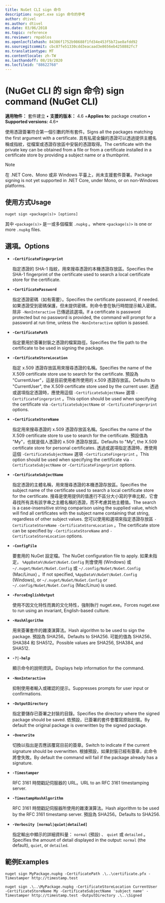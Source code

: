 ```yaml
---
title: NuGet CLI sign 命令
description: nuget.exe sign 命令的參考
author: dtivel
ms.author: dtivel
ms.date: 03/06/2018
ms.topic: reference
ms.reviewer: rmpablos
ms.openlocfilehash: 84386f1752b98688f1fd34e453f5b72ae8afdd92
ms.sourcegitcommit: cbc87fe51330cdd3eacaad3e8656eb4258882fc7
ms.translationtype: MT
ms.contentlocale: zh-TW
ms.lasthandoff: 08/19/2020
ms.locfileid: "88622768"
---
```

# <a name="sign-command-nuget-cli"></a><span data-ttu-id="e1ef6-103"> (NuGet CLI 的 sign 命令) </span><span class="sxs-lookup"><span data-stu-id="e1ef6-103">sign command (NuGet CLI)</span></span>

<span data-ttu-id="e1ef6-104">**適用物件：** 套件建立 &bullet; **支援的版本：** 4.6 +</span><span class="sxs-lookup"><span data-stu-id="e1ef6-104">**Applies to:** package creation &bullet; **Supported versions:** 4.6+</span></span>

<span data-ttu-id="e1ef6-105">使用憑證簽署符合第一個引數的所有套件。</span><span class="sxs-lookup"><span data-stu-id="e1ef6-105">Signs all the packages matching the first argument with a certificate.</span></span> <span data-ttu-id="e1ef6-106">具有私密金鑰的憑證可以透過提供主體名稱或指紋，從檔案或憑證存放區中安裝的憑證取得。</span><span class="sxs-lookup"><span data-stu-id="e1ef6-106">The certificate with the private key can be obtained from a file or from a certificate installed in a certificate store by providing a subject name or a thumbprint.</span></span>

> [!Note]
> <span data-ttu-id="e1ef6-107">在 .NET Core、Mono 或非 Windows 平臺上，尚未支援套件簽署。</span><span class="sxs-lookup"><span data-stu-id="e1ef6-107">Package signing is not yet supported in .NET Core, under Mono, or on non-Windows platforms.</span></span>

## <a name="usage"></a><span data-ttu-id="e1ef6-108">使用方式</span><span class="sxs-lookup"><span data-stu-id="e1ef6-108">Usage</span></span>

```cli
nuget sign <package(s)> [options]
```

<span data-ttu-id="e1ef6-109">其中 `<package(s)>` 是一或多個檔案 `.nupkg` 。</span><span class="sxs-lookup"><span data-stu-id="e1ef6-109">where `<package(s)>` is one or more `.nupkg` files.</span></span>

## <a name="options"></a><span data-ttu-id="e1ef6-110">選項。</span><span class="sxs-lookup"><span data-stu-id="e1ef6-110">Options</span></span>

- **`-CertificateFingerprint`**

  <span data-ttu-id="e1ef6-111">指定憑證的 SHA-1 指紋，用來搜尋憑證的本機憑證存放區。</span><span class="sxs-lookup"><span data-stu-id="e1ef6-111">Specifies the SHA-1 fingerprint of the certificate used to search a local certificate store for the certificate.</span></span>

- **`-CertificatePassword`**

  <span data-ttu-id="e1ef6-112">指定憑證密碼（如有需要）。</span><span class="sxs-lookup"><span data-stu-id="e1ef6-112">Specifies the certificate password, if needed.</span></span> <span data-ttu-id="e1ef6-113">如果憑證受到密碼保護，但未提供密碼，則命令會在執行時間提示輸入密碼，除非 `-NonInteractive` 已傳遞該選項。</span><span class="sxs-lookup"><span data-stu-id="e1ef6-113">If a certificate is password protected but no password is provided, the command will prompt for a password at run time, unless the `-NonInteractive` option is passed.</span></span>

- **`-CertificatePath`**

  <span data-ttu-id="e1ef6-114">指定要用於簽署封裝之憑證的檔案路徑。</span><span class="sxs-lookup"><span data-stu-id="e1ef6-114">Specifies the file path to the certificate to be used in signing the package.</span></span>

- **`-CertificateStoreLocation`**

  <span data-ttu-id="e1ef6-115">指定 x.509 憑證存放區用來搜尋憑證的名稱。</span><span class="sxs-lookup"><span data-stu-id="e1ef6-115">Specifies the name of the X.509 certificate store use to search for the certificate.</span></span> <span data-ttu-id="e1ef6-116">預設為 "CurrentUser"，這是目前使用者所使用的 x.509 憑證存放區。</span><span class="sxs-lookup"><span data-stu-id="e1ef6-116">Defaults to "CurrentUser", the X.509 certificate store used by the current user.</span></span> <span data-ttu-id="e1ef6-117">透過或選項指定憑證時，應使用這個 `-CertificateSubjectName` 選項 `-CertificateFingerprint` 。</span><span class="sxs-lookup"><span data-stu-id="e1ef6-117">This option should be used when specifying the certificate via `-CertificateSubjectName` or `-CertificateFingerprint` options.</span></span>

- **`-CertificateStoreName`**

  <span data-ttu-id="e1ef6-118">指定用來搜尋憑證的 x.509 憑證存放區名稱。</span><span class="sxs-lookup"><span data-stu-id="e1ef6-118">Specifies the name of the X.509 certificate store to use to search for the certificate.</span></span> <span data-ttu-id="e1ef6-119">預設值為 "My"，也就是個人憑證的 x.509 憑證存放區。</span><span class="sxs-lookup"><span data-stu-id="e1ef6-119">Defaults to "My", the X.509 certificate store for personal certificates.</span></span> <span data-ttu-id="e1ef6-120">透過或選項指定憑證時，應使用這個 `-CertificateSubjectName` 選項 `-CertificateFingerprint` 。</span><span class="sxs-lookup"><span data-stu-id="e1ef6-120">This option should be used when specifying the certificate via `-CertificateSubjectName` or `-CertificateFingerprint` options.</span></span>

- **`-CertificateSubjectName`**

  <span data-ttu-id="e1ef6-121">指定憑證的主體名稱，用來搜尋憑證的本機憑證存放區。</span><span class="sxs-lookup"><span data-stu-id="e1ef6-121">Specifies the subject name of the certificate used to search a local certificate store for the certificate.</span></span>  <span data-ttu-id="e1ef6-122">搜尋是使用提供的值進行不區分大小寫的字串比較，它會尋找所有具有該字串之主體名稱的憑證，而不考慮其他主體值。</span><span class="sxs-lookup"><span data-stu-id="e1ef6-122">The search is a case-insensitive string comparison using the supplied value, which will find all certificates with the subject name containing that string, regardless of other subject values.</span></span>  <span data-ttu-id="e1ef6-123">您可以使用和選項來指定憑證存放區 `-CertificateStoreName` `-CertificateStoreLocation` 。</span><span class="sxs-lookup"><span data-stu-id="e1ef6-123">The certificate store can be specified by `-CertificateStoreName` and `-CertificateStoreLocation` options.</span></span>

- **`-ConfigFile`**

  <span data-ttu-id="e1ef6-124">要套用的 NuGet 設定檔。</span><span class="sxs-lookup"><span data-stu-id="e1ef6-124">The NuGet configuration file to apply.</span></span> <span data-ttu-id="e1ef6-125">如果未指定， `%AppData%\NuGet\NuGet.Config` 則會使用 (Windows) 或 `~/.nuget/NuGet/NuGet.Config` 或 `~/.config/NuGet/NuGet.Config` (Mac/Linux) 。</span><span class="sxs-lookup"><span data-stu-id="e1ef6-125">If not specified, `%AppData%\NuGet\NuGet.Config` (Windows), or `~/.nuget/NuGet/NuGet.Config` or `~/.config/NuGet/NuGet.Config` (Mac/Linux) is used.</span></span>

- **`-ForceEnglishOutput`**

  <span data-ttu-id="e1ef6-126">使用不因文化特性而異的文化特性，強制執行 nuget.exe。</span><span class="sxs-lookup"><span data-stu-id="e1ef6-126">Forces nuget.exe to run using an invariant, English-based culture.</span></span>

- **`-HashAlgorithm`**

  <span data-ttu-id="e1ef6-127">用來簽署套件的雜湊演算法。</span><span class="sxs-lookup"><span data-stu-id="e1ef6-127">Hash algorithm to be used to sign the package.</span></span> <span data-ttu-id="e1ef6-128">預設為 SHA256。</span><span class="sxs-lookup"><span data-stu-id="e1ef6-128">Defaults to SHA256.</span></span> <span data-ttu-id="e1ef6-129">可能的值為 SHA256、SHA384 和 SHA512。</span><span class="sxs-lookup"><span data-stu-id="e1ef6-129">Possible values are SHA256, SHA384, and SHA512.</span></span>

- **`-?|-help`**

  <span data-ttu-id="e1ef6-130">顯示命令的說明資訊。</span><span class="sxs-lookup"><span data-stu-id="e1ef6-130">Displays help information for the command.</span></span>

- **`-NonInteractive`**

  <span data-ttu-id="e1ef6-131">抑制使用者輸入或確認的提示。</span><span class="sxs-lookup"><span data-stu-id="e1ef6-131">Suppresses prompts for user input or confirmations.</span></span>

- **`-OutputDirectory`**

  <span data-ttu-id="e1ef6-132">指定要儲存已簽署之封裝的目錄。</span><span class="sxs-lookup"><span data-stu-id="e1ef6-132">Specifies the directory where the signed package should be saved.</span></span> <span data-ttu-id="e1ef6-133">依預設，已簽署的套件會覆寫原始封裝。</span><span class="sxs-lookup"><span data-stu-id="e1ef6-133">By default the original package is overwritten by the signed package.</span></span>

- **`-Overwrite`**

  <span data-ttu-id="e1ef6-134">切換以指出是否應該覆寫目前的簽章。</span><span class="sxs-lookup"><span data-stu-id="e1ef6-134">Switch to indicate if the current signature should be overwritten.</span></span> <span data-ttu-id="e1ef6-135">根據預設，如果封裝已經有簽章，此命令將會失敗。</span><span class="sxs-lookup"><span data-stu-id="e1ef6-135">By default the command will fail if the package already has a signature.</span></span>

- **`-Timestamper`**

  <span data-ttu-id="e1ef6-136">RFC 3161 時間戳記伺服器的 URL。</span><span class="sxs-lookup"><span data-stu-id="e1ef6-136">URL to an RFC 3161 timestamping server.</span></span>

- **`-TimestampHashAlgorithm`**

  <span data-ttu-id="e1ef6-137">RFC 3161 時間戳記伺服器所使用的雜湊演算法。</span><span class="sxs-lookup"><span data-stu-id="e1ef6-137">Hash algorithm to be used by the RFC 3161 timestamp server.</span></span> <span data-ttu-id="e1ef6-138">預設為 SHA256。</span><span class="sxs-lookup"><span data-stu-id="e1ef6-138">Defaults to SHA256.</span></span>

- **`-Verbosity [normal|quiet|detailed]`**

  <span data-ttu-id="e1ef6-139">指定輸出中顯示的詳細資料量： `normal` (預設) 、 `quiet` 或 `detailed` 。</span><span class="sxs-lookup"><span data-stu-id="e1ef6-139">Specifies the amount of detail displayed in the output: `normal` (the default), `quiet`, or `detailed`.</span></span>

## <a name="examples"></a><span data-ttu-id="e1ef6-140">範例</span><span class="sxs-lookup"><span data-stu-id="e1ef6-140">Examples</span></span>

```cli
nuget sign MyPackage.nupkg -CertificatePath .\..\certificate.pfx -Timestamper http://timestamp.test

nuget sign .\..\MyPackage.nupkg -CertificateStoreLocation CurrentUser -CertificateStoreName My -CertificateSubjectName 'subject name' -Timestamper http://timestamp.test -OutputDirectory .\..\Signed
```
